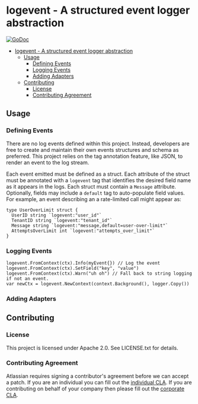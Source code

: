 <a id="markdown-logevent---a-structured-event-logger-abstraction" name="logevent---a-structured-event-logger-abstraction"></a>
# logevent - A structured event logger abstraction
[![GoDoc](https://godoc.org/github.com/asecurityteam/logevent?status.svg)](https://godoc.org/github.com/asecurityteam/logevent)
<!-- TOC -->

- [logevent - A structured event logger abstraction](#logevent---a-structured-event-logger-abstraction)
    - [Usage](#usage)
        - [Defining Events](#defining-events)
        - [Logging Events](#logging-events)
        - [Adding Adapters](#adding-adapters)
    - [Contributing](#contributing)
        - [License](#license)
        - [Contributing Agreement](#contributing-agreement)

<!-- /TOC -->

<a id="markdown-usage" name="usage"></a>
## Usage

<a id="markdown-defining-events" name="defining-events"></a>
### Defining Events

There are no log events defined within this project. Instead, developers
are free to create and maintain their own events structures and schema as
preferred. This project relies on the tag annotation feature, like JSON, to
render an event to the log stream.

Each event emitted must be defined as a struct. Each attribute of the
struct must be annotated with a `logevent` tag that identifies the desired
field name as it appears in the logs. Each struct must contain a `Message`
attribute. Optionally, fields may include a `default` tag to auto-populate
field values. For example, an event describing an a rate-limited call might
appear as:

```golang
type UserOverLimit struct {
  UserID string `logevent:"user_id"`
  TenantID string `logevent:"tenant_id"`
  Message string `logevent:"message,default=user-over-limit"`
  AttemptsOverLimit int `logevent:"attempts_over_limit"`
}
```

<a id="markdown-logging-events" name="logging-events"></a>
### Logging Events

```golang
logevent.FromContext(ctx).Info(myEvent{}) // Log the event
logevent.FromContext(ctx).SetField("key", "value")
logevent.FromContext(ctx).Warn("uh oh") // Fall back to string logging if not an event.
var newCtx = logevent.NewContext(context.Background(), logger.Copy())
```

<a id="markdown-adding-adapters" name="adding-adapters"></a>
### Adding Adapters

<a id="markdown-contributing" name="contributing"></a>
## Contributing

<a id="markdown-license" name="license"></a>
### License

This project is licensed under Apache 2.0. See LICENSE.txt for details.

<a id="markdown-contributing-agreement" name="contributing-agreement"></a>
### Contributing Agreement

Atlassian requires signing a contributor's agreement before we can accept a
patch. If you are an individual you can fill out the
[individual CLA](https://na2.docusign.net/Member/PowerFormSigning.aspx?PowerFormId=3f94fbdc-2fbe-46ac-b14c-5d152700ae5d).
If you are contributing on behalf of your company then please fill out the
[corporate CLA](https://na2.docusign.net/Member/PowerFormSigning.aspx?PowerFormId=e1c17c66-ca4d-4aab-a953-2c231af4a20b).
